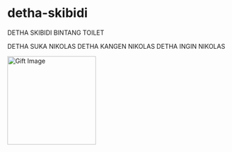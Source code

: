 # detha-skibidi
<html>
    <head>
        <title>FAEINSCO</title>
    </head>
    <body>
        DETHA SKIBIDI BINTANG TOILET 
        <p>
            DETHA SUKA NIKOLAS DETHA KANGEN NIKOLAS DETHA INGIN NIKOLAS
        </p>
        <img Src="NIKOLAS.jpg" alt="Gift Image" width="200">
    </body>
</html>
